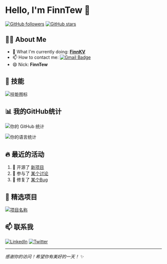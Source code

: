 # Hello, I'm FinnTew 👋

[![GitHub followers](https://img.shields.io/github/followers/FinnTew?label=Follow&style=social)](https://github.com/FinnTew)
[![GitHub stars](https://img.shields.io/github/stars/FinnTew?affiliations=OWNER%2CCOLLABORATOR&style=social)](https://github.com/FinnTew)

## 👨‍💻 About Me

- 🔭 What I'm currently doing: **[FinnKV](https://github.com/FinnTew/FinnKV)**
- 📫 How to contact me: [![Gmail Badge](https://img.shields.io/badge/-tidalglowe@gmail.com-c14438?style=flat&logo=Gmail&logoColor=white&link=mailto:tidalglowe@gmail.com)](mailto:tidalglowe@gmail.com)
- 😄 Nick: **FinnTew**

## 🚀 技能

![技能图标](https://skillicons.dev/icons?i=python,javascript,html,css,react,vue,github,linux&theme=light)

## 📊 我的GitHub统计

![你的 GitHub 统计](https://github-readme-stats.vercel.app/api?username=yourusername&show_icons=true&theme=radical)

![你的语言统计](https://github-readme-stats.vercel.app/api/top-langs/?username=yourusername&layout=compact&theme=radical)

## 🔥 最近的活动

<!--START_SECTION:activity-->
1. 💪 开源了 [新项目](项目链接)
2. 🎉 参与了 [某个讨论](讨论链接)
3. 🐛 修复了 [某个Bug](Bug链接)
<!--END_SECTION:activity-->

## 🌟 精选项目

[![项目名称](https://github-readme-stats.vercel.app/api/pin/?username=yourusername&repo=yourrepo&theme=radical)](项目链接)

## 📫 联系我

[![LinkedIn](https://img.shields.io/badge/-YourName-blue?style=flat&logo=Linkedin&logoColor=white&link=https://www.linkedin.com/in/yourlinkedin/)](https://www.linkedin.com/in/yourlinkedin/)
[![Twitter](https://img.shields.io/badge/-@yourtwitterhandle-1DA1F2?style=flat&logo=Twitter&logoColor=white&link=https://twitter.com/yourtwitterhandle)](https://twitter.com/yourtwitterhandle)

---

*感谢你的访问！希望你有美好的一天！* ✨
